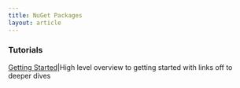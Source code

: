 ```yaml
---
title: NuGet Packages
layout: article
---
```

### Tutorials

[Getting Started](/tutorials/gettingStarted.html)|High level overview to getting started with links off to deeper dives